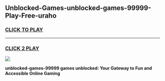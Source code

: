 
## Unblocked-Games-unblocked-games-99999-Play-Free-uraho
<h3>
<a href="https://premium76.site?title=unblocked-games-99999&ref=23A">CLICK TO PLAY</a></h3>
<hr>

<h3>
<a href="https://premium76.site?title=unblocked-games-99999&ref=23A">CLICK 2 PLAY</a>
  
</h3>

<a href="https://premium76.site?title=unblocked-games-99999&ref=23A"><img src="https://clearcache.store/games.png"></a>


**unblocked-games-99999 games unblocked: Your Gateway to Fun and Accessible Online Gaming**
